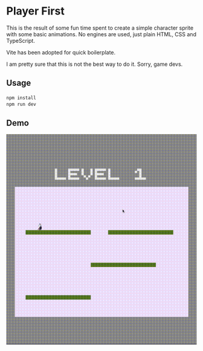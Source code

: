 # Player First

This is the result of some fun time spent to create a simple character sprite with some basic animations.
No engines are used, just plain HTML, CSS and TypeScript.

Vite has been adopted for quick boilerplate.

I am pretty sure that this is not the best way to do it. Sorry, game devs.

## Usage

```bash
npm install
npm run dev
```

## Demo
[![Player First](./docs/demo.gif)]()

